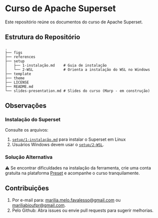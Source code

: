 # Curso de Apache Superset

Este repositório reúne os documentos do curso de Apache Superset.

## Estrutura do Repositório

```
.
├── figs
├── references
├── setup
│   ├── 1-instalação.md    # Guia de instalação 
│   └── 2-WSL              # Orienta a instalação do WSL no Windows
├── template
├── theme
├── LICENSE
├── README.md
└── slides-presentation.md # Slides do curso (Marp - em construção)
```

## Observações

### Instalação do Superset
  Consulte os arquivos:
  1. [`setup/1-instalação.md`](setup/1-instalação.md) para instalar o Superset em Linux
  2. Usuários Windows devem usar o [`setup/2-WSL`](setup/2-WSL).

### Solução Alternativa 
  ⚠️ Se encontrar dificuldades na instalação da ferramenta, crie uma conta gratuita na plataforma [Preset](https://preset.io/) e acompanhe o curso tranquilamente. 

## Contribuições
1. Por e-mail para: marilia.melo.favalesso@gmail.com ou mariliabioufpr@gmail.com.
2. Pelo Github: Abra issues ou envie pull requests para sugerir melhorias.
